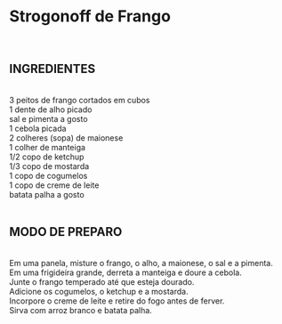 <h1>Strogonoff de Frango</h1>
<br>
<h2>INGREDIENTES</h2><br>
3 peitos de frango cortados em cubos <br>
1 dente de alho picado<br>
sal e pimenta a gosto<br>
1 cebola picada<br>
2 colheres (sopa) de maionese<br>
1 colher de manteiga<br>
1/2 copo de ketchup<br>
1/3 copo de mostarda<br>
1 copo de cogumelos<br>
1 copo de creme de leite<br>
batata palha a gosto<br>
<br>
<h2>MODO DE PREPARO</h2><br>
Em uma panela, misture o frango, o alho, a maionese, o sal e a pimenta.<br>
Em uma frigideira grande, derreta a manteiga e doure a cebola.<br>
Junte o frango temperado até que esteja dourado.<br>
Adicione os cogumelos, o ketchup e a mostarda.<br>
Incorpore o creme de leite e retire do fogo antes de ferver.<br>
Sirva com arroz branco e batata palha.<br>